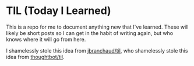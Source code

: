 # TIL (Today I Learned)

This is a repo for me to document anything new that I've learned. These will likely be short posts so I can get in the habit of writing again, but who knows where it will go from here.

I shamelessly stole this idea from [jbranchaud/til](https://github.com/jbranchaud/til), who shamelessly stole this idea from [thoughtbot/til](https://github.com/thoughtbot/til).
